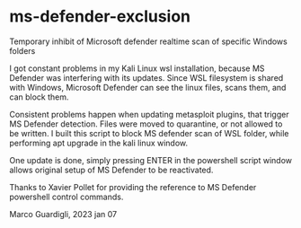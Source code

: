 # ms-defender-exclusion
Temporary inhibit of Microsoft defender realtime scan of specific Windows folders

I got constant problems in my Kali Linux wsl installation, because MS Defender was interfering with its updates.
Since WSL filesystem is shared with Windows, Microsoft Defender can see the linux files, scans them, and can block them.

Consistent problems happen when updating metasploit plugins, that trigger MS Defender detection. Files were moved to quarantine, or not allowed to be written.
I built this script to block MS defender scan of WSL folder, while performing apt upgrade in the kali linux window.

One update is done, simply pressing ENTER in the powershell script window allows original setup of MS Defender to be reactivated.

Thanks to Xavier Pollet for providing the reference to MS Defender powershell control commands.

Marco Guardigli, 2023 jan 07


